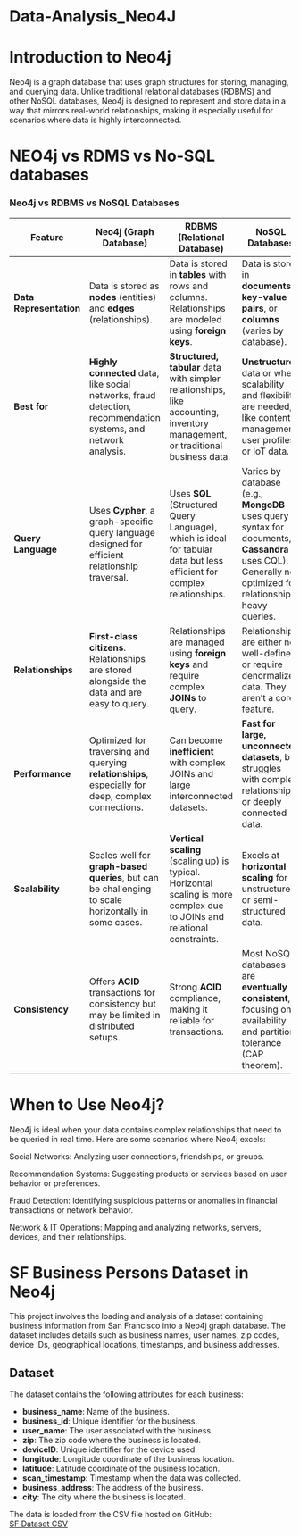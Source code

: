 # Data-Analysis_Neo4J

# Introduction to Neo4j
Neo4j is a graph database that uses graph structures for storing, managing, and querying data. Unlike traditional relational databases (RDBMS) and other NoSQL databases, Neo4j is designed to represent and store data in a way that mirrors real-world relationships, making it especially useful for scenarios where data is highly interconnected.

# NEO4j vs RDMS vs No-SQL databases

### Neo4j vs RDBMS vs NoSQL Databases

| **Feature**              | **Neo4j (Graph Database)**                                | **RDBMS (Relational Database)**                              | **NoSQL Databases**                                        |
|--------------------------|-----------------------------------------------------------|--------------------------------------------------------------|------------------------------------------------------------|
| **Data Representation**  | Data is stored as **nodes** (entities) and **edges** (relationships). | Data is stored in **tables** with rows and columns. Relationships are modeled using **foreign keys**. | Data is stored in **documents**, **key-value pairs**, or **columns** (varies by database). |
| **Best for**              | **Highly connected** data, like social networks, fraud detection, recommendation systems, and network analysis. | **Structured, tabular** data with simpler relationships, like accounting, inventory management, or traditional business data. | **Unstructured** data or when scalability and flexibility are needed, like content management, user profiles, or IoT data. |
| **Query Language**        | Uses **Cypher**, a graph-specific query language designed for efficient relationship traversal. | Uses **SQL** (Structured Query Language), which is ideal for tabular data but less efficient for complex relationships. | Varies by database (e.g., **MongoDB** uses query syntax for documents, **Cassandra** uses CQL). Generally not optimized for relationship-heavy queries. |
| **Relationships**         | **First-class citizens**. Relationships are stored alongside the data and are easy to query. | Relationships are managed using **foreign keys** and require complex **JOINs** to query. | Relationships are either not well-defined or require denormalized data. They aren’t a core feature. |
| **Performance**           | Optimized for traversing and querying **relationships**, especially for deep, complex connections. | Can become **inefficient** with complex JOINs and large interconnected datasets. | **Fast for large, unconnected datasets**, but struggles with complex relationships or deeply connected data. |
| **Scalability**           | Scales well for **graph-based queries**, but can be challenging to scale horizontally in some cases. | **Vertical scaling** (scaling up) is typical. Horizontal scaling is more complex due to JOINs and relational constraints. | Excels at **horizontal scaling** for unstructured or semi-structured data. |
| **Consistency**           | Offers **ACID** transactions for consistency but may be limited in distributed setups. | Strong **ACID** compliance, making it reliable for transactions. | Most NoSQL databases are **eventually consistent**, focusing on availability and partition tolerance (CAP theorem). |


 # When to Use Neo4j?
Neo4j is ideal when your data contains complex relationships that need to be queried in real time. Here are some scenarios where Neo4j excels:

Social Networks: Analyzing user connections, friendships, or groups.

Recommendation Systems: Suggesting products or services based on user behavior or preferences.

Fraud Detection: Identifying suspicious patterns or anomalies in financial transactions or network behavior.

Network & IT Operations: Mapping and analyzing networks, servers, devices, and their relationships.

# SF Business Persons Dataset in Neo4j

This project involves the loading and analysis of a dataset containing business information from San Francisco into a Neo4j graph database. The dataset includes details such as business names, user names, zip codes, device IDs, geographical locations, timestamps, and business addresses.

## Dataset

The dataset contains the following attributes for each business:

- **business_name**: Name of the business.
- **business_id**: Unique identifier for the business.
- **user_name**: The user associated with the business.
- **zip**: The zip code where the business is located.
- **deviceID**: Unique identifier for the device used.
- **longitude**: Longitude coordinate of the business location.
- **latitude**: Latitude coordinate of the business location.
- **scan_timestamp**: Timestamp when the data was collected.
- **business_address**: The address of the business.
- **city**: The city where the business is located.

The data is loaded from the CSV file hosted on GitHub:  
[SF Dataset CSV](https://raw.githubusercontent.com/hemasreeuvs/Data-Analysis_Neo4J/main/sf_dataset.csv)
